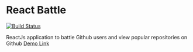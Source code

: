 # React Battle

[![Build Status](https://travis-ci.com/zahedshareef/GithubBattle.svg?branch=master)](https://travis-ci.com/zahedshareef/GithubBattle)

ReactJs application to battle Github users and view popular repositories on Github
[Demo Link](https://heuristic-feynman-ed72b9.netlify.com/popular)
